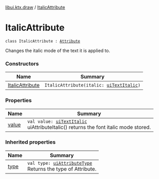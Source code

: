 [libui.ktx.draw](../README.md) / [ItalicAttribute](README.md)

# ItalicAttribute

`class ItalicAttribute : `[`Attribute`](../-attribute/README.md)

Changes the italic mode of the text it is applied to.

### Constructors

| Name | Summary |
|---|---|
| [ItalicAttribute](-italic-attribute.md) | `ItalicAttribute(italic: `[`uiTextItalic`](../../libui/ui-text-italic.md)`)` |

### Properties

| Name | Summary |
|---|---|
| [value](value.md) | `val value: `[`uiTextItalic`](../../libui/ui-text-italic.md)<br>uiAttributeItalic() returns the font italic mode stored. |

### Inherited properties

| Name | Summary |
|---|---|
| [type](../-attribute/type.md) | `val type: `[`uiAttributeType`](../../libui/ui-attribute-type.md)<br>Returns the type of Attribute. |
